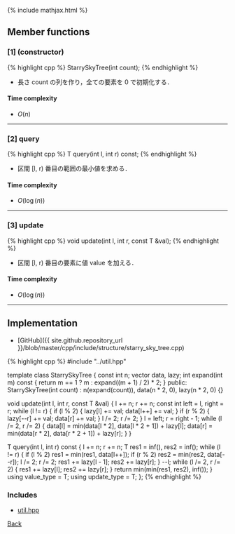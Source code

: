 {% include mathjax.html %}

## Member functions

### [1] (constructor)
{% highlight cpp %}
StarrySkyTree(int count);
{% endhighlight %}

- 長さ count の列を作り，全ての要素を 0 で初期化する．

#### Time complexity

- $O(n)$

---------------------------------------

### [2] query
{% highlight cpp %}
T query(int l, int r) const;
{% endhighlight %}

- 区間 [l, r) 番目の範囲の最小値を求める．

#### Time complexity

- $O(\log(n))$

---------------------------------------

### [3] update
{% highlight cpp %}
void update(int l, int r, const T &val);
{% endhighlight %}

- 区間 [l, r) 番目の要素に値 value を加える．

#### Time complexity

- $O(\log(n))$

---------------------------------------

## Implementation

- [GitHub]({{ site.github.repository_url }}/blob/master/cpp/include/structure/starry_sky_tree.cpp)

{% highlight cpp %}
#include "../util.hpp"

template <typename T>
class StarrySkyTree {
  const int n;
  vector<T> data, lazy;
  int expand(int m) const { return m == 1 ? m : expand((m + 1) / 2) * 2; }
public:
  StarrySkyTree(int count) : n(expand(count)), data(n * 2, 0), lazy(n * 2, 0) {}

  void update(int l, int r, const T &val) {
    l += n; r += n;
    const int left = l, right = r;
    while (l != r) {
      if (l % 2) { lazy[l] += val; data[l++] += val; }
      if (r % 2) { lazy[--r] += val; data[r] += val; }
      l /= 2; r /= 2;
    }
    l = left; r = right - 1;
    while (l /= 2, r /= 2) {
      data[l] = min(data[l * 2], data[l * 2 + 1]) + lazy[l];
      data[r] = min(data[r * 2], data[r * 2 + 1]) + lazy[r];
    }
  }

  T query(int l, int r) const {
    l += n; r += n;
    T res1 = inf<T>(), res2 = inf<T>();
    while (l != r) {
      if (l % 2) res1 = min(res1, data[l++]);
      if (r % 2) res2 = min(res2, data[--r]);
      l /= 2; r /= 2; res1 += lazy[l - 1]; res2 += lazy[r];
    }
    --l;
    while (l /= 2, r /= 2) { res1 += lazy[l]; res2 += lazy[r]; }
    return min(min(res1, res2), inf<T>());
  }
  using value_type = T;
  using update_type = T;
};
{% endhighlight %}

### Includes

- [util.hpp](../util)

[Back](../..)

